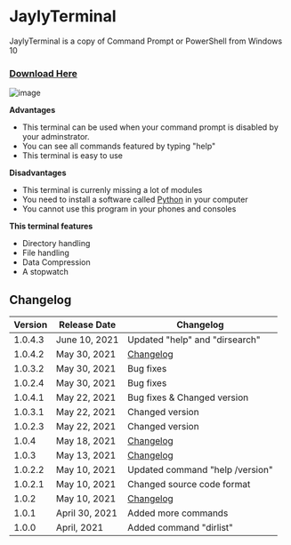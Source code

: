 # JaylyTerminal
JaylyTerminal is a copy of Command Prompt or PowerShell from Windows 10

### **[Download Here](https://github.com/JaylyDev/JaylyTerminal/blob/master/Terminal.zip?raw=true)**
![image](https://user-images.githubusercontent.com/65847850/120097070-76bdcb80-c126-11eb-9596-9e23993d4302.png)

**Advantages**
- This terminal can be used when your command prompt is disabled by your adminstrator.
- You can see all commands featured by typing "help"
- This terminal is easy to use

**Disadvantages**
- This terminal is currenly missing a lot of modules
- You need to install a software called [Python](https://www.python.org/downloads/release/python-394/) in your computer
- You cannot use this program in your phones and consoles

**This terminal features**
- Directory handling
- File handling
- Data Compression
- A stopwatch

## Changelog
Version | Release Date | Changelog
--- | --- | ---
1.0.4.3 | June 10, 2021 | Updated "help" and "dirsearch"
1.0.4.2 | May 30, 2021 | [Changelog](https://github.com/JaylyDev/JaylyTerminal/blob/changelogs/release%201.0.4.2.md)
1.0.3.2 | May 30, 2021 | Bug fixes
1.0.2.4 | May 30, 2021 | Bug fixes
1.0.4.1 | May 22, 2021 | Bug fixes & Changed version
1.0.3.1 | May 22, 2021 | Changed version
1.0.2.3 | May 22, 2021 | Changed version
1.0.4 | May 18, 2021 | [Changelog](https://github.com/JaylyDev/JaylyTerminal/blob/changelogs/release%201.0.4.md)
1.0.3 | May 13, 2021 | [Changelog](https://github.com/JaylyDev/JaylyTerminal/blob/changelogs/release%201.0.3.md)
1.0.2.2 | May 10, 2021 | Updated command "help /version"
1.0.2.1 | May 10, 2021 | Changed source code format
1.0.2| May 10, 2021 | [Changelog](https://github.com/JaylyDev/JaylyTerminal/blob/changelogs/release%201.0.2.md)
1.0.1 | April 30, 2021 | Added more commands
1.0.0 | April, 2021 | Added command "dirlist"
